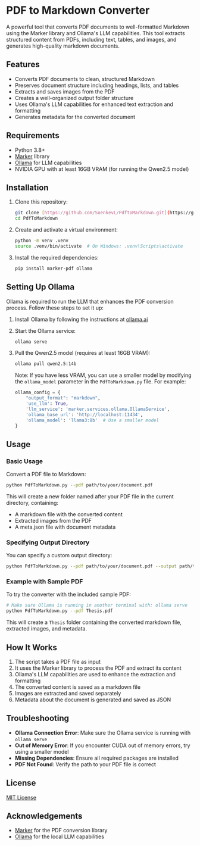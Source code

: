 # PDF to Markdown Converter

A powerful tool that converts PDF documents to well-formatted Markdown using the Marker library and Ollama's LLM capabilities. This tool extracts structured content from PDFs, including text, tables, and images, and generates high-quality markdown documents.

## Features

- Converts PDF documents to clean, structured Markdown
- Preserves document structure including headings, lists, and tables
- Extracts and saves images from the PDF
- Creates a well-organized output folder structure
- Uses Ollama's LLM capabilities for enhanced text extraction and formatting
- Generates metadata for the converted document

## Requirements

- Python 3.8+
- [Marker](https://github.com/VikParuchuri/marker) library
- [Ollama](https://ollama.ai/) for LLM capabilities
- NVIDIA GPU with at least 16GB VRAM (for running the Qwen2.5 model)

## Installation

1. Clone this repository:
   ```bash
   git clone [https://github.com/SoenkevL/PdftoMarkdown.git](https://github.com/SoenkevL/PdfToMarkdown.git)
   cd PdfToMarkdown
   ```

2. Create and activate a virtual environment:
   ```bash
   python -m venv .venv
   source .venv/bin/activate  # On Windows: .venv\Scripts\activate
   ```

3. Install the required dependencies:
   ```bash
   pip install marker-pdf ollama
   ```

## Setting Up Ollama

Ollama is required to run the LLM that enhances the PDF conversion process. Follow these steps to set it up:

1. Install Ollama by following the instructions at [ollama.ai](https://ollama.ai/download)

2. Start the Ollama service:
   ```bash
   ollama serve
   ```

3. Pull the Qwen2.5 model (requires at least 16GB VRAM):
   ```bash
   ollama pull qwen2.5:14b
   ```

   Note: If you have less VRAM, you can use a smaller model by modifying the `ollama_model` parameter in the `PdfToMarkdown.py` file. For example:
   ```python
   ollama_config = {
       "output_format": "markdown",
       'use_llm': True,
       'llm_service': 'marker.services.ollama.OllamaService',
       'ollama_base_url': 'http://localhost:11434',
       'ollama_model': 'llama3:8b'  # Use a smaller model
   }
   ```

## Usage

### Basic Usage

Convert a PDF file to Markdown:

```bash
python PdfToMarkdown.py --pdf path/to/your/document.pdf
```

This will create a new folder named after your PDF file in the current directory, containing:
- A markdown file with the converted content
- Extracted images from the PDF
- A meta.json file with document metadata

### Specifying Output Directory

You can specify a custom output directory:

```bash
python PdfToMarkdown.py --pdf path/to/your/document.pdf --output path/to/output/directory
```

### Example with Sample PDF

To try the converter with the included sample PDF:

```bash
# Make sure Ollama is running in another terminal with: ollama serve
python PdfToMarkdown.py --pdf Thesis.pdf
```

This will create a `Thesis` folder containing the converted markdown file, extracted images, and metadata.

## How It Works

1. The script takes a PDF file as input
2. It uses the Marker library to process the PDF and extract its content
3. Ollama's LLM capabilities are used to enhance the extraction and formatting
4. The converted content is saved as a markdown file
5. Images are extracted and saved separately
6. Metadata about the document is generated and saved as JSON

## Troubleshooting

- **Ollama Connection Error**: Make sure the Ollama service is running with `ollama serve`
- **Out of Memory Error**: If you encounter CUDA out of memory errors, try using a smaller model
- **Missing Dependencies**: Ensure all required packages are installed
- **PDF Not Found**: Verify the path to your PDF file is correct

## License

[MIT License](LICENSE)

## Acknowledgements

- [Marker](https://github.com/VikParuchuri/marker) for the PDF conversion library
- [Ollama](https://ollama.ai/) for the local LLM capabilities
